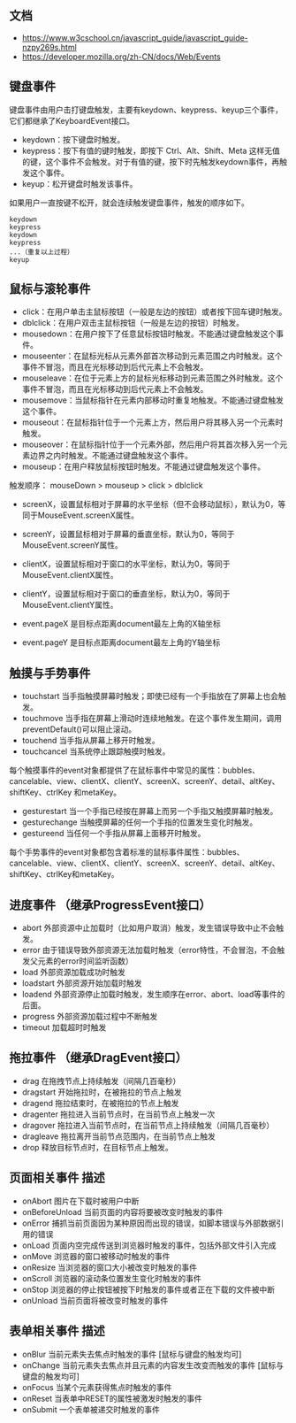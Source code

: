 ## 文档
- https://www.w3cschool.cn/javascript_guide/javascript_guide-nzpy269s.html
- https://developer.mozilla.org/zh-CN/docs/Web/Events

## 键盘事件

键盘事件由用户击打键盘触发，主要有keydown、keypress、keyup三个事件，它们都继承了KeyboardEvent接口。

- keydown：按下键盘时触发。
- keypress：按下有值的键时触发，即按下 Ctrl、Alt、Shift、Meta 这样无值的键，这个事件不会触发。对于有值的键，按下时先触发keydown事件，再触发这个事件。
- keyup：松开键盘时触发该事件。

如果用户一直按键不松开，就会连续触发键盘事件，触发的顺序如下。

```
keydown
keypress
keydown
keypress
...（重复以上过程）
keyup

```


## 鼠标与滚轮事件

* click：在用户单击主鼠标按钮（一般是左边的按钮）或者按下回车键时触发。
* dblclick：在用户双击主鼠标按钮（一般是左边的按钮）时触发。
* mousedown：在用户按下了任意鼠标按钮时触发。不能通过键盘触发这个事件。
* mouseenter：在鼠标光标从元素外部首次移动到元素范围之内时触发。这个事件不冒泡，而且在光标移动到后代元素上不会触发。
* mouseleave：在位于元素上方的鼠标光标移动到元素范围之外时触发。这个事件不冒泡，而且在光标移动到后代元素上不会触发。
* mousemove：当鼠标指针在元素内部移动时重复地触发。不能通过键盘触发这个事件。
* mouseout：在鼠标指针位于一个元素上方，然后用户将其移入另一个元素时触发。
* mouseover：在鼠标指针位于一个元素外部，然后用户将其首次移入另一个元素边界之内时触发。不能通过键盘触发这个事件。
* mouseup：在用户释放鼠标按钮时触发。不能通过键盘触发这个事件。


触发顺序： mouseDown > mouseup > click > dblclick

* screenX，设置鼠标相对于屏幕的水平坐标（但不会移动鼠标），默认为0，等同于MouseEvent.screenX属性。
* screenY，设置鼠标相对于屏幕的垂直坐标，默认为0，等同于MouseEvent.screenY属性。
* clientX，设置鼠标相对于窗口的水平坐标，默认为0，等同于MouseEvent.clientX属性。
* clientY，设置鼠标相对于窗口的垂直坐标，默认为0，等同于MouseEvent.clientY属性。

* event.pageX 是目标点距离document最左上角的X轴坐标

* event.pageY 是目标点距离document最左上角的Y轴坐标

## 触摸与手势事件

* touchstart	当手指触摸屏幕时触发；即使已经有一个手指放在了屏幕上也会触发。
* touchmove	当手指在屏幕上滑动时连续地触发。在这个事件发生期间，调用preventDefault()可以阻止滚动。
* touchend	当手指从屏幕上移开时触发。
* touchcancel	当系统停止跟踪触摸时触发。

每个触摸事件的event对象都提供了在鼠标事件中常见的属性：bubbles、cancelable、view、clientX、clientY、screenX、screenY、detail、altKey、shiftKey、ctrlKey 和metaKey。


* gesturestart	当一个手指已经按在屏幕上而另一个手指又触摸屏幕时触发。
* gesturechange	当触摸屏幕的任何一个手指的位置发生变化时触发。
* gestureend	当任何一个手指从屏幕上面移开时触发。

每个手势事件的event对象都包含着标准的鼠标事件属性：bubbles、cancelable、view、clientX、clientY、screenX、screenY、detail、altKey、shiftKey、ctrlKey和metaKey。

## 进度事件 （继承ProgressEvent接口）

* abort	外部资源中止加载时（比如用户取消）触发，发生错误导致中止不会触发。
* error	由于错误导致外部资源无法加载时触发（error特性，不会冒泡，不会触发父元素的error时间监听函数）
* load	外部资源加载成功时触发
* loadstart	外部资源开始加载时触发
* loadend	外部资源停止加载时触发，发生顺序在error、abort、load等事件的后面。
* progress	外部资源加载过程中不断触发
* timeout	加载超时时触发

## 拖拉事件 （继承DragEvent接口）

* drag	在拖拽节点上持续触发（间隔几百毫秒）
* dragstart	开始拖拉时，在被拖拉的节点上触发
* dragend	拖拉结束时，在被拖拉的节点上触发
* dragenter	拖拉进入当前节点时，在当前节点上触发一次
* dragover	拖拉进入当前节点时，在当前节点上持续触发（间隔几百毫秒）
* dragleave	拖拉离开当前节点范围内，在当前节点上触发
* drop	释放目标节点时，在目标节点上触发。

## 页面相关事件 描述

* onAbort 图片在下载时被用户中断
* onBeforeUnload 当前页面的内容将要被改变时触发的事件
* onError 捕抓当前页面因为某种原因而出现的错误，如脚本错误与外部数据引用的错误
* onLoad 页面内空完成传送到浏览器时触发的事件，包括外部文件引入完成
* onMove 浏览器的窗口被移动时触发的事件
* onResize 当浏览器的窗口大小被改变时触发的事件
* onScroll 浏览器的滚动条位置发生变化时触发的事件
* onStop 浏览器的停止按钮被按下时触发的事件或者正在下载的文件被中断
* onUnload 当前页面将被改变时触发的事件

## 表单相关事件 描述

* onBlur 当前元素失去焦点时触发的事件 [鼠标与键盘的触发均可]
* onChange 当前元素失去焦点并且元素的内容发生改变而触发的事件 [鼠标与键盘的触发均可]
* onFocus 当某个元素获得焦点时触发的事件
* onReset 当表单中RESET的属性被激发时触发的事件
* onSubmit 一个表单被递交时触发的事件

